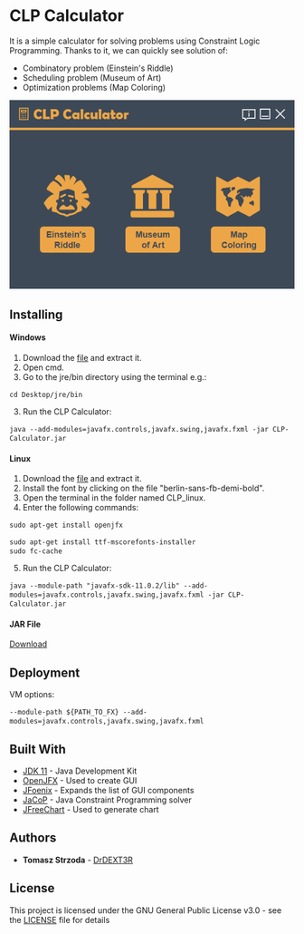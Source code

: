 # CLP Calculator
It is a simple calculator for solving problems using Constraint Logic Programming.
Thanks to it, we can quickly see solution of:
 - Combinatory problem (Einstein's Riddle)
 - Scheduling problem (Museum of Art)
 - Optimization problems (Map Coloring)

![UI](CLP_Calculator.PNG)

## Installing
#### Windows
1. Download the [file](https://drive.google.com/open?id=15Ofjf2lGzx6isuxqjx1CSVrG1FNaRnKr) and extract it.
2. Open cmd.
2. Go to the jre/bin directory using the terminal e.g.:
```
cd Desktop/jre/bin
```
3. Run the CLP Calculator:
```
java --add-modules=javafx.controls,javafx.swing,javafx.fxml -jar CLP-Calculator.jar
```
#### Linux
1. Download the [file](https://drive.google.com/open?id=1YGvjgwLLjX4Ay-ENx-pL3KHExEUJ0Qpw) and extract it.
2. Install the font by clicking on the file "berlin-sans-fb-demi-bold".
3. Open the terminal in the folder named CLP_linux.
4. Enter the following commands:
```
sudo apt-get install openjfx
```
```
sudo apt-get install ttf-mscorefonts-installer
sudo fc-cache
```
5. Run the CLP Calculator:
```
java --module-path "javafx-sdk-11.0.2/lib" --add-modules=javafx.controls,javafx.swing,javafx.fxml -jar CLP-Calculator.jar
```
#### JAR File
[Download](https://drive.google.com/open?id=1vB7aISYgWkwvvoPGeJO6-QEBL708UNCq)

## Deployment
VM options:
```
--module-path ${PATH_TO_FX} --add-modules=javafx.controls,javafx.swing,javafx.fxml
```

## Built With
* [JDK 11](https://docs.oracle.com/en/java/javase/11/) - Java Development Kit
* [OpenJFX](https://openjfx.io/openjfx-docs/) - Used to create GUI
* [JFoenix](http://www.jfoenix.com/documentation.html) - Expands the list of GUI components
* [JaCoP](http://jacopguide.osolpro.com/guideJaCoP.html) - Java Constraint Programming solver
* [JFreeChart](http://www.jfree.org/jfreechart/api/javadoc/index.html) - Used to generate chart

## Authors
* **Tomasz Strzoda** - [DrDEXT3R](https://github.com/DrDEXT3R)

## License
This project is licensed under the GNU General Public License v3.0 - see the [LICENSE](https://github.com/DrDEXT3R/CLP-Calculator/blob/master/LICENSE) file for details